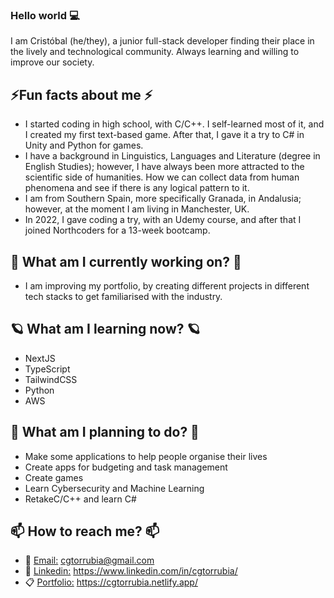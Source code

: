 ### Hello world 💻
I am Cristóbal (he/they), a junior full-stack developer finding their place in the lively and technological community. Always learning and willing to improve our society.

## ⚡Fun facts about me ⚡
- I started coding in high school, with C/C++. I self-learned most of it, and I created my first text-based game. After that, I gave it a try to C# in Unity and Python for games. 
- I have a background in Linguistics, Languages and Literature (degree in English Studies); however, I have always been more attracted to the scientific side of humanities. How we can collect data from human phenomena and see if there is any logical pattern to it. 
- I am from Southern Spain, more specifically Granada, in Andalusia; however, at the moment I am living in Manchester, UK. 
- In 2022, I gave coding a try, with an Udemy course, and after that I joined Northcoders for a 13-week bootcamp.

## 🔭 What am I currently working on? 🔭
- I am improving my portfolio, by creating different projects in different tech stacks to get familiarised with the industry. 

## 🪐 What am I learning now? 🪐
- NextJS
- TypeScript
- TailwindCSS
- Python
- AWS

## 🚀 What am I planning to do? 🚀
- Make some applications to help people organise their lives
- Create apps for budgeting and task management
- Create games
- Learn Cybersecurity and Machine Learning
- RetakeC/C++ and learn C#

## 📫 How to reach me? 📫
- 📨 [Email:](cgtorrubia@gmail.com) cgtorrubia@gmail.com
- 💼 [Linkedin:](https://www.linkedin.com/in/cgtorrubia/) https://www.linkedin.com/in/cgtorrubia/
- 📋 [Portfolio:](https://cgtorrubia.netlify.app/) https://cgtorrubia.netlify.app/

<!--
**SirPhoros/SirPhoros** is a ✨ _special_ ✨ repository because its `README.md` (this file) appears on your GitHub profile.

Here are some ideas to get you started:

- 🔭 I’m currently working on ...
- 🌱 I’m currently learning ...
- 👯 I’m looking to collaborate on ...
- 🤔 I’m looking for help with ...
- 💬 Ask me about ...
- 📫 How to reach me: ...
- 😄 Pronouns: ...
- ⚡ Fun fact: ...
-->
